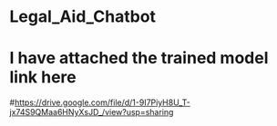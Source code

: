 # Legal_Aid_Chatbot
# I have attached the trained model link here
#https://drive.google.com/file/d/1-9I7PiyH8U_T-jx74S9QMaa6HNyXsJD_/view?usp=sharing

